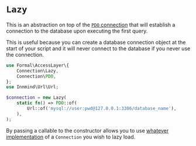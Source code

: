 # `Lazy`

This is an abstraction on top of the [`PDO` connection](pdo.md) that will establish a connection to the database upon executing the first query.

This is useful because you can create a database connection object at the start of your script and it will never connect to the database if you never use the connection.

```php
use Formal\AccessLayer\{
    Connection\Lazy,
    Connection\PDO,
};
use Innmind\Url\Url;

$connection = new Lazy(
    static fn() => PDO::of(
        Url::of('mysql://user:pwd@127.0.0.1:3306/database_name'),
    ),
);
```

By passing a callable to the constructor allows you to use [whatever implementation](own.md) of a `Connection` you wish to lazy load.
